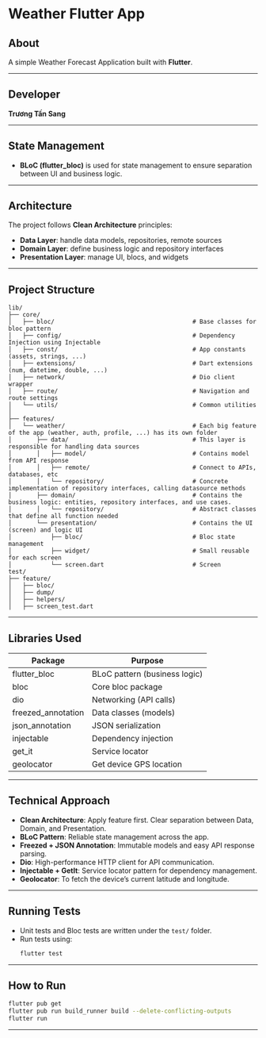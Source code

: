 # Weather Flutter App

## About
A simple Weather Forecast Application built with **Flutter**.

---

## Developer
**Trương Tấn Sang**

---

## State Management
- **BLoC (flutter_bloc)** is used for state management to ensure separation between UI and business logic.

---

## Architecture
The project follows **Clean Architecture** principles:
- **Data Layer**: handle data models, repositories, remote sources
- **Domain Layer**: define business logic and repository interfaces
- **Presentation Layer**: manage UI, blocs, and widgets

---

## Project Structure
```
lib/
├── core/
│   ├── bloc/                                       # Base classes for bloc pattern
│   ├── config/                                     # Dependency Injection using Injectable
│   ├── const/                                      # App constants (assets, strings, ...)
│   ├── extensions/                                 # Dart extensions (num, datetime, double, ...)
│   ├── network/                                    # Dio client wrapper
│   ├── route/                                      # Navigation and route settings
│   └── utils/                                      # Common utilities
│
├── features/
│   └── weather/                                    # Each big feature of the app (weather, auth, profile, ...) has its own folder
│       ├── data/                                   # This layer is responsible for handling data sources
│       │   ├── model/                              # Contains model from API response
│       │   ├── remote/                             # Connect to APIs, databases, etc
│       │   └── repository/                         # Concrete implementation of repository interfaces, calling datasource methods
│       ├── domain/                                 # Contains the business logic: entities, repository interfaces, and use cases.
│       │   └── repository/                         # Abstract classes that define all function needed
│       └── presentation/                           # Contains the UI (screen) and logic UI
│           ├── bloc/                               # Bloc state management
│           ├── widget/                             # Small reusable for each screen
│           └── screen.dart                         # Screen
test/
├── feature/
│   ├── bloc/
│   ├── dump/
│   ├── helpers/
│   ├── screen_test.dart
```

---

## Libraries Used

| Package              | Purpose                            |
| -------------------- | ---------------------------------- |
| flutter_bloc         | BLoC pattern (business logic)      |
| bloc                 | Core bloc package                  |
| dio                  | Networking (API calls)             |
| freezed_annotation   | Data classes (models)              |
| json_annotation      | JSON serialization                 |
| injectable           | Dependency injection               |
| get_it               | Service locator                    |
| geolocator           | Get device GPS location            |

---

## Technical Approach

- **Clean Architecture**: Apply feature first. Clear separation between Data, Domain, and Presentation.
- **BLoC Pattern**: Reliable state management across the app.
- **Freezed + JSON Annotation**: Immutable models and easy API response parsing.
- **Dio**: High-performance HTTP client for API communication.
- **Injectable + GetIt**: Service locator pattern for dependency management.
- **Geolocator**: To fetch the device’s current latitude and longitude.

---

## Running Tests

- Unit tests and Bloc tests are written under the `test/` folder.
- Run tests using:
  ```bash
  flutter test
  ```

---

## How to Run

```bash
flutter pub get
flutter pub run build_runner build --delete-conflicting-outputs
flutter run
```

---
